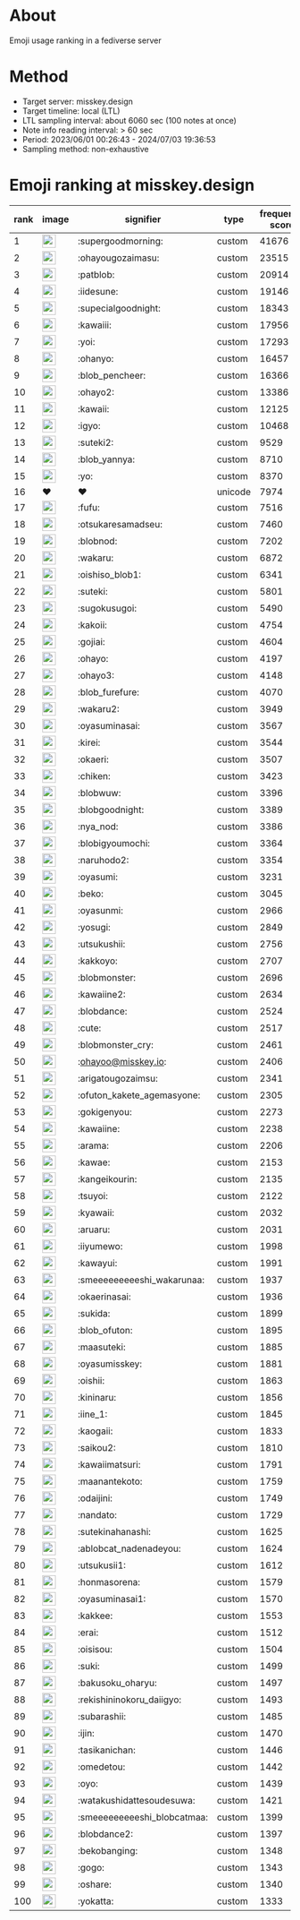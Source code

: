 # About
Emoji usage ranking in a fediverse server

# Method
- Target server: misskey.design
- Target timeline: local (LTL)
- LTL sampling interval: about 6060 sec (100 notes at once)
- Note info reading interval: > 60 sec
- Period: 2023/06/01 00:26:43 - 2024/07/03 19:36:53 
- Sampling method: non-exhaustive

# Emoji ranking at misskey.design

|rank|image|signifier|type|frequency score|
|----|----|----|----|----|
|1|<img height="24" src="https://misskey.design/emoji/supergoodmorning.webp">|:supergoodmorning:|custom|41676|
|2|<img height="24" src="https://misskey.design/emoji/ohayougozaimasu.webp">|:ohayougozaimasu:|custom|23515|
|3|<img height="24" src="https://misskey.design/emoji/patblob.webp">|:patblob:|custom|20914|
|4|<img height="24" src="https://misskey.design/emoji/iidesune.webp">|:iidesune:|custom|19146|
|5|<img height="24" src="https://misskey.design/emoji/supecialgoodnight.webp">|:supecialgoodnight:|custom|18343|
|6|<img height="24" src="https://misskey.design/emoji/kawaiii.webp">|:kawaiii:|custom|17956|
|7|<img height="24" src="https://misskey.design/emoji/yoi.webp">|:yoi:|custom|17293|
|8|<img height="24" src="https://misskey.design/emoji/ohanyo.webp">|:ohanyo:|custom|16457|
|9|<img height="24" src="https://misskey.design/emoji/blob_pencheer.webp">|:blob_pencheer:|custom|16366|
|10|<img height="24" src="https://misskey.design/emoji/ohayo2.webp">|:ohayo2:|custom|13386|
|11|<img height="24" src="https://misskey.design/emoji/kawaii.webp">|:kawaii:|custom|12125|
|12|<img height="24" src="https://misskey.design/emoji/igyo.webp">|:igyo:|custom|10468|
|13|<img height="24" src="https://misskey.design/emoji/suteki2.webp">|:suteki2:|custom|9529|
|14|<img height="24" src="https://misskey.design/emoji/blob_yannya.webp">|:blob_yannya:|custom|8710|
|15|<img height="24" src="https://misskey.design/emoji/yo.webp">|:yo:|custom|8370|
|16|❤|❤|unicode|7974|
|17|<img height="24" src="https://misskey.design/emoji/fufu.webp">|:fufu:|custom|7516|
|18|<img height="24" src="https://misskey.design/emoji/otsukaresamadseu.webp">|:otsukaresamadseu:|custom|7460|
|19|<img height="24" src="https://misskey.design/emoji/blobnod.webp">|:blobnod:|custom|7202|
|20|<img height="24" src="https://misskey.design/emoji/wakaru.webp">|:wakaru:|custom|6872|
|21|<img height="24" src="https://misskey.design/emoji/oishiso_blob1.webp">|:oishiso_blob1:|custom|6341|
|22|<img height="24" src="https://misskey.design/emoji/suteki.webp">|:suteki:|custom|5801|
|23|<img height="24" src="https://misskey.design/emoji/sugokusugoi.webp">|:sugokusugoi:|custom|5490|
|24|<img height="24" src="https://misskey.design/emoji/kakoii.webp">|:kakoii:|custom|4754|
|25|<img height="24" src="https://misskey.design/emoji/gojiai.webp">|:gojiai:|custom|4604|
|26|<img height="24" src="https://misskey.design/emoji/ohayo.webp">|:ohayo:|custom|4197|
|27|<img height="24" src="https://misskey.design/emoji/ohayo3.webp">|:ohayo3:|custom|4148|
|28|<img height="24" src="https://misskey.design/emoji/blob_furefure.webp">|:blob_furefure:|custom|4070|
|29|<img height="24" src="https://misskey.design/emoji/wakaru2.webp">|:wakaru2:|custom|3949|
|30|<img height="24" src="https://misskey.design/emoji/oyasuminasai.webp">|:oyasuminasai:|custom|3567|
|31|<img height="24" src="https://misskey.design/emoji/kirei.webp">|:kirei:|custom|3544|
|32|<img height="24" src="https://misskey.design/emoji/okaeri.webp">|:okaeri:|custom|3507|
|33|<img height="24" src="https://misskey.design/emoji/chiken.webp">|:chiken:|custom|3423|
|34|<img height="24" src="https://misskey.design/emoji/blobwuw.webp">|:blobwuw:|custom|3396|
|35|<img height="24" src="https://misskey.design/emoji/blobgoodnight.webp">|:blobgoodnight:|custom|3389|
|36|<img height="24" src="https://misskey.design/emoji/nya_nod.webp">|:nya_nod:|custom|3386|
|37|<img height="24" src="https://misskey.design/emoji/blobigyoumochi.webp">|:blobigyoumochi:|custom|3364|
|38|<img height="24" src="https://misskey.design/emoji/naruhodo2.webp">|:naruhodo2:|custom|3354|
|39|<img height="24" src="https://misskey.design/emoji/oyasumi.webp">|:oyasumi:|custom|3231|
|40|<img height="24" src="https://misskey.design/emoji/beko.webp">|:beko:|custom|3045|
|41|<img height="24" src="https://misskey.design/emoji/oyasunmi.webp">|:oyasunmi:|custom|2966|
|42|<img height="24" src="https://misskey.design/emoji/yosugi.webp">|:yosugi:|custom|2849|
|43|<img height="24" src="https://misskey.design/emoji/utsukushii.webp">|:utsukushii:|custom|2756|
|44|<img height="24" src="https://misskey.design/emoji/kakkoyo.webp">|:kakkoyo:|custom|2707|
|45|<img height="24" src="https://misskey.design/emoji/blobmonster.webp">|:blobmonster:|custom|2696|
|46|<img height="24" src="https://misskey.design/emoji/kawaiine2.webp">|:kawaiine2:|custom|2634|
|47|<img height="24" src="https://misskey.design/emoji/blobdance.webp">|:blobdance:|custom|2524|
|48|<img height="24" src="https://misskey.design/emoji/cute.webp">|:cute:|custom|2517|
|49|<img height="24" src="https://misskey.design/emoji/blobmonster_cry.webp">|:blobmonster_cry:|custom|2461|
|50|<img height="24" src="https://misskey.design/emoji/ohayoo.webp">|:ohayoo@misskey.io:|custom|2406|
|51|<img height="24" src="https://misskey.design/emoji/arigatougozaimsu.webp">|:arigatougozaimsu:|custom|2341|
|52|<img height="24" src="https://misskey.design/emoji/ofuton_kakete_agemasyone.webp">|:ofuton_kakete_agemasyone:|custom|2305|
|53|<img height="24" src="https://misskey.design/emoji/gokigenyou.webp">|:gokigenyou:|custom|2273|
|54|<img height="24" src="https://misskey.design/emoji/kawaiine.webp">|:kawaiine:|custom|2238|
|55|<img height="24" src="https://misskey.design/emoji/arama.webp">|:arama:|custom|2206|
|56|<img height="24" src="https://misskey.design/emoji/kawae.webp">|:kawae:|custom|2153|
|57|<img height="24" src="https://misskey.design/emoji/kangeikourin.webp">|:kangeikourin:|custom|2135|
|58|<img height="24" src="https://misskey.design/emoji/tsuyoi.webp">|:tsuyoi:|custom|2122|
|59|<img height="24" src="https://misskey.design/emoji/kyawaii.webp">|:kyawaii:|custom|2032|
|60|<img height="24" src="https://misskey.design/emoji/aruaru.webp">|:aruaru:|custom|2031|
|61|<img height="24" src="https://misskey.design/emoji/iiyumewo.webp">|:iiyumewo:|custom|1998|
|62|<img height="24" src="https://misskey.design/emoji/kawayui.webp">|:kawayui:|custom|1991|
|63|<img height="24" src="https://misskey.design/emoji/smeeeeeeeeeshi_wakarunaa.webp">|:smeeeeeeeeeshi_wakarunaa:|custom|1937|
|64|<img height="24" src="https://misskey.design/emoji/okaerinasai.webp">|:okaerinasai:|custom|1936|
|65|<img height="24" src="https://misskey.design/emoji/sukida.webp">|:sukida:|custom|1899|
|66|<img height="24" src="https://misskey.design/emoji/blob_ofuton.webp">|:blob_ofuton:|custom|1895|
|67|<img height="24" src="https://misskey.design/emoji/maasuteki.webp">|:maasuteki:|custom|1885|
|68|<img height="24" src="https://misskey.design/emoji/oyasumisskey.webp">|:oyasumisskey:|custom|1881|
|69|<img height="24" src="https://misskey.design/emoji/oishii.webp">|:oishii:|custom|1863|
|70|<img height="24" src="https://misskey.design/emoji/kininaru.webp">|:kininaru:|custom|1856|
|71|<img height="24" src="https://misskey.design/emoji/iine_1.webp">|:iine_1:|custom|1845|
|72|<img height="24" src="https://misskey.design/emoji/kaogaii.webp">|:kaogaii:|custom|1833|
|73|<img height="24" src="https://misskey.design/emoji/saikou2.webp">|:saikou2:|custom|1810|
|74|<img height="24" src="https://misskey.design/emoji/kawaiimatsuri.webp">|:kawaiimatsuri:|custom|1791|
|75|<img height="24" src="https://misskey.design/emoji/maanantekoto.webp">|:maanantekoto:|custom|1759|
|76|<img height="24" src="https://misskey.design/emoji/odaijini.webp">|:odaijini:|custom|1749|
|77|<img height="24" src="https://misskey.design/emoji/nandato.webp">|:nandato:|custom|1729|
|78|<img height="24" src="https://misskey.design/emoji/sutekinahanashi.webp">|:sutekinahanashi:|custom|1625|
|79|<img height="24" src="https://misskey.design/emoji/ablobcat_nadenadeyou.webp">|:ablobcat_nadenadeyou:|custom|1624|
|80|<img height="24" src="https://misskey.design/emoji/utsukusii1.webp">|:utsukusii1:|custom|1612|
|81|<img height="24" src="https://misskey.design/emoji/honmasorena.webp">|:honmasorena:|custom|1579|
|82|<img height="24" src="https://misskey.design/emoji/oyasuminasai1.webp">|:oyasuminasai1:|custom|1570|
|83|<img height="24" src="https://misskey.design/emoji/kakkee.webp">|:kakkee:|custom|1553|
|84|<img height="24" src="https://misskey.design/emoji/erai.webp">|:erai:|custom|1512|
|85|<img height="24" src="https://misskey.design/emoji/oisisou.webp">|:oisisou:|custom|1504|
|86|<img height="24" src="https://misskey.design/emoji/suki.webp">|:suki:|custom|1499|
|87|<img height="24" src="https://misskey.design/emoji/bakusoku_oharyu.webp">|:bakusoku_oharyu:|custom|1497|
|88|<img height="24" src="https://misskey.design/emoji/rekishininokoru_daiigyo.webp">|:rekishininokoru_daiigyo:|custom|1493|
|89|<img height="24" src="https://misskey.design/emoji/subarashii.webp">|:subarashii:|custom|1485|
|90|<img height="24" src="https://misskey.design/emoji/ijin.webp">|:ijin:|custom|1470|
|91|<img height="24" src="https://misskey.design/emoji/tasikanichan.webp">|:tasikanichan:|custom|1446|
|92|<img height="24" src="https://misskey.design/emoji/omedetou.webp">|:omedetou:|custom|1442|
|93|<img height="24" src="https://misskey.design/emoji/oyo.webp">|:oyo:|custom|1439|
|94|<img height="24" src="https://misskey.design/emoji/watakushidattesoudesuwa.webp">|:watakushidattesoudesuwa:|custom|1421|
|95|<img height="24" src="https://misskey.design/emoji/smeeeeeeeeeshi_blobcatmaa.webp">|:smeeeeeeeeeshi_blobcatmaa:|custom|1399|
|96|<img height="24" src="https://misskey.design/emoji/blobdance2.webp">|:blobdance2:|custom|1397|
|97|<img height="24" src="https://misskey.design/emoji/bekobanging.webp">|:bekobanging:|custom|1348|
|98|<img height="24" src="https://misskey.design/emoji/gogo.webp">|:gogo:|custom|1343|
|99|<img height="24" src="https://misskey.design/emoji/oshare.webp">|:oshare:|custom|1340|
|100|<img height="24" src="https://misskey.design/emoji/yokatta.webp">|:yokatta:|custom|1333|
